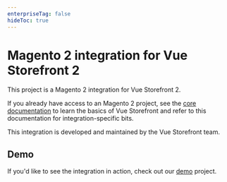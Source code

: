 ```yaml
---
enterpriseTag: false
hideToc: true
---
```

# Magento 2 integration for Vue Storefront 2

This project is a Magento 2 integration for Vue Storefront 2.

If you already have access to an Magento 2 project, see the [core documentation](https://docs.vuestorefront.io/) to learn the basics of Vue Storefront and refer to this documentation for integration-specific bits.

This integration is developed and maintained by the Vue Storefront team.

## Demo

If you'd like to see the integration in action, check out our [demo](https://demo-magento.vuestorefront.io/default) project.
